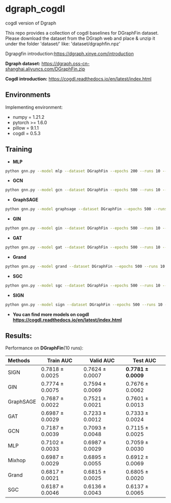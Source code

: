 # dgraph_cogdl
cogdl version of Dgraph

This repo provides a collection of cogdl baselines for DGraphFin dataset. Please download the dataset from the DGraph web and place & unzip it under the folder 'dataset/'  like: 'dataset/dgraphfin.npz'

Dgrapgfin introduction:https://dgraph.xinye.com/introduction

**Dgraph dataset:** https://dgraph.oss-cn-shanghai.aliyuncs.com/DGraphFin.zip

**Cogdl introduction:** https://cogdl.readthedocs.io/en/latest/index.html

## Environments
Implementing environment:  
- numpy = 1.21.2  
- pytorch >= 1.6.0  
- pillow = 9.1.1
- cogdl = 0.5.3

## Training

- **MLP**
```bash
python gnn.py --model mlp --dataset DGraphFin --epochs 200 --runs 10 --device 0
```

- **GCN**
```bash
python gnn.py --model gcn --dataset DGraphFin --epochs 500 --runs 10 --device 0
```

- **GraphSAGE**
```bash
python gnn.py --model graphsage --dataset DGraphFin --epochs 500 --runs 10 --device 0
```

- **GIN**
```bash
python gnn.py --model gin --dataset DGraphFin --epochs 500 --runs 10 --device 0
```

- **GAT**
```bash
python gnn.py --model gat --dataset DGraphFin --epochs 500 --runs 10 --device 0
```

- **Grand**
```bash
python gnn.py --model grand --dataset DGraphFin --epochs 500 --runs 10 --device 0
```

- **SGC**
```bash
python gnn.py --model sgc --dataset DGraphFin --epochs 500 --runs 10 --device 0
```

- **SIGN**
```bash
python gnn.py --model sign --dataset DGraphFin --epochs 500 --runs 10 --device 0
```


- **You can find more models on cogdl https://cogdl.readthedocs.io/en/latest/index.html**


## Results:
Performance on **DGraphFin**(10 runs):

| Methods   | Train AUC  | Valid AUC  | Test AUC  |
|  :----  |  ---- |  ---- | ---- |
| SIGN | 0.7818 ± 0.0025 | 0.7624 ± 0.0007 | **0.7781 ± 0.0009** |
| GIN | 0.7774 ± 0.0075 | 0.7594 ± 0.0069 | 0.7676 ± 0.0062 |
| GraphSAGE| 0.7687 ± 0.0022 | 0.7521 ± 0.0021 | 0.7601 ± 0.0013 |
| GAT  | 0.6987 ± 0.0029 | 0.7233 ± 0.0012 | 0.7333 ± 0.0024 |
| GCN | 0.7187 ± 0.0039 | 0.7093 ± 0.0048 | 0.7115 ± 0.0025 |
| MLP | 0.7102 ± 0.0033 | 0.6987 ± 0.0029 | 0.7059 ± 0.0030 |
| Mixhop | 0.6987 ± 0.0029 | 0.6895 ± 0.0055 | 0.6912 ± 0.0069 |
| Grand  | 0.6817 ± 0.0021 | 0.6815 ± 0.0025 | 0.6805 ± 0.0020 |
| SGC | 0.6187 ± 0.0046 | 0.6136 ± 0.0043 | 0.6137 ± 0.0065 |



